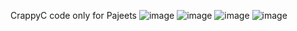 CrappyC code only for Pajeets 
![image](https://user-images.githubusercontent.com/91898207/170113768-86b30177-7d78-4343-9b94-526eec6c1b73.png)
![image](https://user-images.githubusercontent.com/91898207/170113986-61027d8b-e585-418c-8cd2-841286c47a66.png)
![image](https://user-images.githubusercontent.com/91898207/170115544-02a3094a-60fb-44eb-beaf-7372ea410747.png)
![image](https://user-images.githubusercontent.com/91898207/170115580-4cdbfb6c-1d78-4deb-9629-a5b4360829ed.png)
